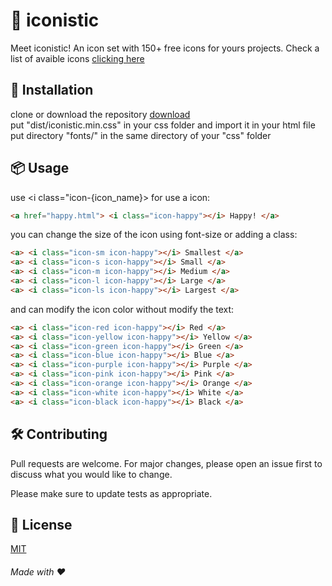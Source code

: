 # 🚀 iconistic

Meet iconistic! An icon set with 150+ free icons for yours projects.
Check a list of avaible icons [clicking here](https://2l-studios.com/proyectos/iconistic/)

## 🔧 Installation

clone or download the repository [download](https://github.com/sammwyy/iconistic/archive/master.zip)  
put "dist/iconistic.min.css" in your css folder and import it in your html file  
put directory "fonts/" in the same directory of your "css" folder  

## 📦 Usage
use <i class="icon-{icon_name}></i> for use a icon:  
```html
<a href="happy.html"> <i class="icon-happy"></i> Happy! </a>
```

you can change the size of the icon using font-size or adding a class:  
```html
<a> <i class="icon-sm icon-happy"></i> Smallest </a>
<a> <i class="icon-s icon-happy"></i> Small </a>
<a> <i class="icon-m icon-happy"></i> Medium </a>
<a> <i class="icon-l icon-happy"></i> Large </a>
<a> <i class="icon-ls icon-happy"></i> Largest </a>
```

and can modify the icon color without modify the text:  
```html
<a> <i class="icon-red icon-happy"></i> Red </a>
<a> <i class="icon-yellow icon-happy"></i> Yellow </a>
<a> <i class="icon-green icon-happy"></i> Green </a>
<a> <i class="icon-blue icon-happy"></i> Blue </a>
<a> <i class="icon-purple icon-happy"></i> Purple </a>
<a> <i class="icon-pink icon-happy"></i> Pink </a>
<a> <i class="icon-orange icon-happy"></i> Orange </a>
<a> <i class="icon-white icon-happy"></i> White </a>
<a> <i class="icon-black icon-happy"></i> Black </a>
```

## 🛠️ Contributing
Pull requests are welcome. For major changes, please open an issue first to discuss what you would like to change.

Please make sure to update tests as appropriate.

## 📄 License
[MIT](https://choosealicense.com/licenses/mit/)

###### Made with ❤️

